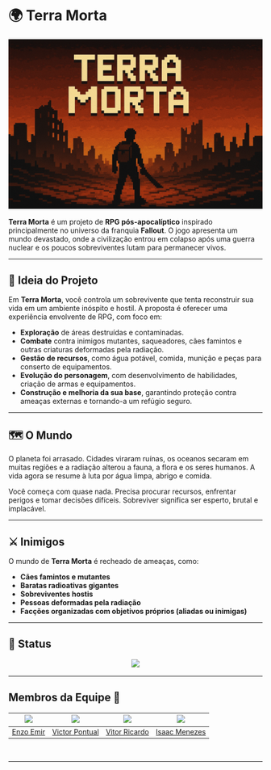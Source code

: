# 🌍 Terra Morta

![](./docs/assets/Logo_Terra_Morta.png)

**Terra Morta** é um projeto de **RPG pós-apocalíptico** inspirado principalmente no universo da franquia **Fallout**. O jogo apresenta um mundo devastado, onde a civilização entrou em colapso após uma guerra nuclear e os poucos sobreviventes lutam para permanecer vivos.

---

## 🧠 Ideia do Projeto

Em **Terra Morta**, você controla um sobrevivente que tenta reconstruir sua vida em um ambiente inóspito e hostil. A proposta é oferecer uma experiência envolvente de RPG, com foco em:

- **Exploração** de áreas destruídas e contaminadas.
- **Combate** contra inimigos mutantes, saqueadores, cães famintos e outras criaturas deformadas pela radiação.
- **Gestão de recursos**, como água potável, comida, munição e peças para conserto de equipamentos.
- **Evolução do personagem**, com desenvolvimento de habilidades, criação de armas e equipamentos.
- **Construção e melhoria da sua base**, garantindo proteção contra ameaças externas e tornando-a um refúgio seguro.

---

## 🗺️ O Mundo

O planeta foi arrasado. Cidades viraram ruínas, os oceanos secaram em muitas regiões e a radiação alterou a fauna, a flora e os seres humanos. A vida agora se resume à luta por água limpa, abrigo e comida.

Você começa com quase nada. Precisa procurar recursos, enfrentar perigos e tomar decisões difíceis. Sobreviver significa ser esperto, brutal e implacável.

---

## ⚔️ Inimigos

O mundo de **Terra Morta** é recheado de ameaças, como:

- **Cães famintos e mutantes**
- **Baratas radioativas gigantes**
- **Sobreviventes hostis**
- **Pessoas deformadas pela radiação**
- **Facções organizadas com objetivos próprios (aliadas ou inimigas)**

---

## 🔧 Status

<p align="center">
    <img src="http://img.shields.io/static/v1?label=STATUS&message=EM%20DESENVOLVIMENTO&color=RED&style=for-the-badge"/>
</p>

---

## Membros da Equipe 👥

| [![](https://avatars.githubusercontent.com/EnzoEmir)](https://github.com/EnzoEmir) | [![](https://avatars.githubusercontent.com/VictorPontual)](https://github.com/VictorPontual) | [![](https://avatars.githubusercontent.com/Vitor-Ricardo-MS)](https://github.com/Vitor-Ricardo-MS) | [![](https://avatars.githubusercontent.com/IsaacMPereira)](https://github.com/IsaacMPereira) |
|:-:|:-:|:-:|:-:|
| [Enzo Emir](https://github.com/EnzoEmir) | [Victor Pontual](https://github.com/VictorPontual) | [Vitor Ricardo](https://github.com/Vitor-Ricardo-MS) | [Isaac Menezes](https://github.com/IsaacMPereira) |


<br>

---
